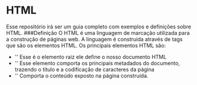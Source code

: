 # HTML
Esse repositório irá ser um guia completo com exemplos e definições sobre HTML.
###Definição
  O HTML é uma linguagem de marcação utilizada para a construção de páginas web.
  A linguagem é construída através de tags que são os elementos HTML. Os principais elementos HTML são:
-  '<html>'
  Esse é o elemento raiz ele define o nosso documento HTML
- '<head>'
  Esse elemento comporta os principais metadados do documento, trazendo o título e a codificação de caracteres da página
- '<body>'
  Comporta o conteúdo exposto na página construída.
  
